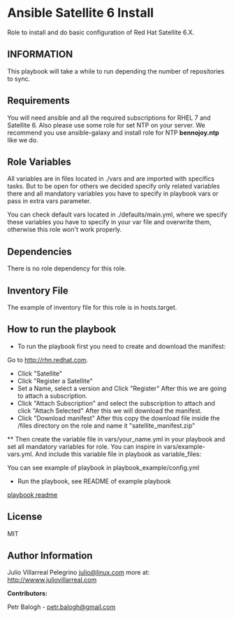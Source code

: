 Ansible Satellite 6 Install
===========================

Role to install and do basic configuration of Red Hat Satellite 6.X.

INFORMATION
-----------

This playbook will take a while to run depending the number of repositories to
sync.

Requirements
------------

You will need ansible and all the required subscriptions for RHEL 7 and
Satellite 6. Also please use some role for set NTP on your server. We recommend
you use ansible-galaxy and install role for NTP **bennojoy.ntp** like we do.

Role Variables
--------------

All variables are in files located in ./vars and are imported with specifics
tasks.
But to be open for others we decided specify only related variables there and
all mandatory variables you have to specify in playbook vars or pass in extra
vars parameter.

You can check default vars located in ./defaults/main.yml, where we specify
these variables you have to specify in your var file and overwrite them,
otherwise this role won't work properly.


Dependencies
------------

There is no role dependency for this role.

Inventory File
----------

The example of inventory file for this role is in  hosts.target.

How to run the playbook
------------------------

* To run the playbook first you need to create and download the manifest:

Go to <http://rhn.redhat.com>.
- Click "Satellite"
- Click "Register a Satellite"
- Set a Name, select a version and Click "Register"
After this we are going to  attach a subscription.
- Click "Attach Subscription" and select the subscription to attach and click
"Attach Selected"
After this we will download the manifest.
- Click "Download manifest"
After this copy the download file inside the /files directory on the role and
name it "satellite_manifest.zip"

** Then create the variable file in vars/your_name.yml in your playbook and
set all mandatory variables for role. You can inspire in vars/example-vars.yml.
And include this variable file in playbook as variable_files:

You can see example of playbook in playbook_example/config.yml

* Run the playbook, see README of example playbook

[playbook readme](./playbook_example/README.rst)


License
-------

MIT

Author Information
------------------

Julio Villarreal Pelegrino <julio@linux.com> more at: http://wwww.juliovillarreal.com

**Contributors:**

Petr Balogh - <petr.balogh@gmail.com>
